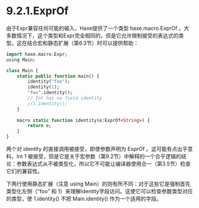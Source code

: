 # 9.2.1.ExprOf

由于Expr兼容任何可能的输入，Haxe提供了一个类型 haxe.macro.ExprOf 。大多数情况下，这个类型和Expr完全相同的，但是它允许限制接受的表达式的类型。这在结合宏和静态扩展（第6.3节）时可以提供帮助：

```haxe
import haxe.macro.Expr; 
using Main; 

class Main { 
    static public function main() { 
        identity("foo"); 
        identity(1); 
        "foo".identity(); 
        // Int has no field identity 
        //1.identity(); 
    } 
    
    macro static function identity(e:ExprOf<String>) { 
        return e; 
    } 
} 
```

两个对 identity 的直接调用被接受，即使参数声明为 ExprOf 。这可能有点出乎意料，Int 1 被接受，但是它是关于宏参数（第9.2节）中解释的一个合乎逻辑的结论：参数表达式从不被类型化，所以它不可能让编译器使用合一（第3.5节）检查它们的兼容性。

下两行使用静态扩展（注意 using Main）的则有所不同：对于这些它是强制首先类型化左侧（“foo” 和 1）来理解identity字段访问。这使它可以检查参数类型对应的类型，使 1.identity() 不把 Main.identity() 作为一个适用的字段。